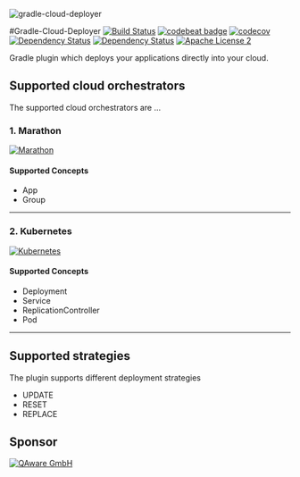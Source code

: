 <p align="acenter">
    <img align="center" src="https://github.com/qaware/gradle-cloud-deployer/blob/master/wiki/logo.png?raw=true" alt="gradle-cloud-deployer" href="https://github.com/qaware/gradle-cloud-deployer"/>
</p>

#Gradle-Cloud-Deployer
[![Build Status](https://travis-ci.org/qaware/gradle-cloud-deployer.svg?branch=master)](https://travis-ci.org/qaware/gradle-cloud-deployer)
[![codebeat badge](https://codebeat.co/badges/660364b2-bd46-4c5a-9f14-920ac85ecec1)](https://codebeat.co/projects/github-com-qaware-gradle-cloud-deployer)
[![codecov](https://codecov.io/gh/qaware/gradle-cloud-deployer/branch/master/graph/badge.svg)](https://codecov.io/gh/qaware/gradle-cloud-deployer)
[![Dependency Status](https://dependencyci.com/github/qaware/gradle-cloud-deployer/badge)](https://dependencyci.com/github/qaware/gradle-cloud-deployer)
[![Dependency Status](https://www.versioneye.com/user/projects/5809b705912815003afa4729/badge.svg?style=flat-square)](https://www.versioneye.com/user/projects/5809b705912815003afa4729)
[![Apache License 2](http://img.shields.io/badge/license-ASF2-blue.svg)](https://github.com/qaware/gradle-cloud-deployer/blob/master/LICENSE)

Gradle plugin which deploys your applications directly into your cloud.

## Supported cloud orchestrators
The supported cloud orchestrators are ...

### 1. Marathon
[![Marathon](https://github.com/qaware/gradle-cloud-deployer/blob/master/wiki/marathon.png?raw=true)](https://mesosphere.github.io/marathon/)
#### Supported Concepts
- App
- Group

____

### 2. Kubernetes
[![Kubernetes](https://github.com/qaware/gradle-cloud-deployer/blob/master/wiki/kubernetes.png?raw=true)](http://kubernetes.io)
#### Supported Concepts
- Deployment
- Service
- ReplicationController
- Pod

____

## Supported strategies
The plugin supports different deployment strategies
- UPDATE
- RESET
- REPLACE

## Sponsor
[![QAware GmbH](https://github.com/qaware/gradle-cloud-deployer/blob/master/wiki/qaware.svg?raw=true)](http://www.qaware.de)
